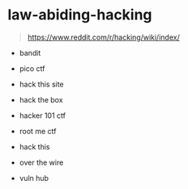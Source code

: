 # law-abiding-hacking
> https://www.reddit.com/r/hacking/wiki/index/
- bandit
- pico ctf
- hack this site

- hack the box
- hacker 101 ctf
- root me ctf
- hack this
- over the wire
- vuln hub
